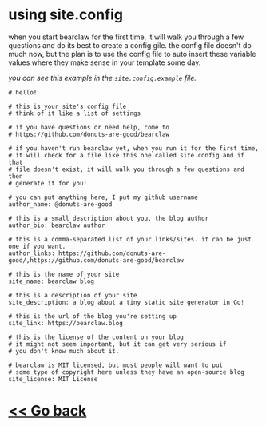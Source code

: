 # using site.config
when you start bearclaw for the first time, it will walk you through a few questions and do its best to create a config gile. the config file doesn't do much now, but the plan is to use the config file to auto insert these variable values where they make sense in your template some day.

*you can see this example in the `site.config.example` file.*


```
# hello!

# this is your site's config file
# think of it like a list of settings

# if you have questions or need help, come to 
# https://github.com/donuts-are-good/bearclaw

# if you haven't run bearclaw yet, when you run it for the first time,
# it will check for a file like this one called site.config and if that
# file doesn't exist, it will walk you through a few questions and then
# generate it for you!

# you can put anything here, I put my github username 
author_name: @donuts-are-good

# this is a small description about you, the blog author 
author_bio: bearclaw author

# this is a comma-separated list of your links/sites. it can be just one if you want.
author_links: https://github.com/donuts-are-good/,https://github.com/donuts-are-good/bearclaw

# this is the name of your site 
site_name: bearclaw blog

# this is a description of your site 
site_description: a blog about a tiny static site generator in Go!

# this is the url of the blog you're setting up 
site_link: https://bearclaw.blog

# this is the license of the content on your blog 
# it might not seem important, but it can get very serious if 
# you don't know much about it.

# bearclaw is MIT licensed, but most people will want to put 
# some type of copyright here unless they have an open-source blog 
site_license: MIT License
```

# [<< Go back](README.md)